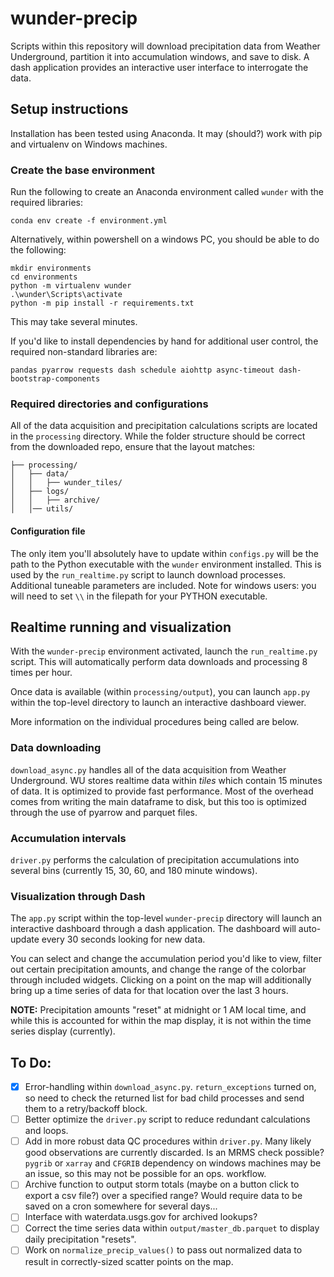 # wunder-precip
Scripts within this repository will download precipitation data from Weather Underground, partition it into accumulation windows, and save to disk. A dash application provides an interactive user interface to interrogate the data. 

## Setup instructions
Installation has been tested using Anaconda. It may (should?) work with pip and virtualenv on Windows machines. 

### Create the base environment
Run the following to create an Anaconda environment called `wunder` with the required libraries:

```
conda env create -f environment.yml
```

Alternatively, within powershell on a windows PC, you should be able to do the following:

```
mkdir environments
cd environments
python -m virtualenv wunder
.\wunder\Scripts\activate
python -m pip install -r requirements.txt
```

This may take several minutes.

If you'd like to install dependencies by hand for additional user control, the required non-standard libraries are:

```
pandas pyarrow requests dash schedule aiohttp async-timeout dash-bootstrap-components
```

### Required directories and configurations
All of the data acquisition and precipitation calculations scripts are located in the `processing` directory. While the folder structure should be correct from the downloaded repo, ensure that the layout matches:

```
├── processing/
│   ├── data/
│   │   ├── wunder_tiles/  
│   ├── logs/
│   │   ├── archive/  
│   │── utils/
```

#### Configuration file
The only item you'll absolutely have to update within `configs.py` will be the path to the Python executable with the `wunder` environment installed. This is used by the `run_realtime.py` script to launch download processes. Additional tuneable parameters are included. Note for windows users: you will need to set `\\` in the filepath for your PYTHON executable. 

## Realtime running and visualization
With the `wunder-precip` environment activated, launch the `run_realtime.py` script. This will automatically perform data downloads and processing 8 times per hour. 

Once data is available (within `processing/output`), you can launch `app.py` within the top-level directory to launch an interactive dashboard viewer. 

More information on the individual procedures being called are below.

### Data downloading
`download_async.py` handles all of the data acquisition from Weather Underground. WU stores realtime data within *tiles* which contain 15 minutes of data. It is optimized to provide fast performance. Most of the overhead comes from writing the main dataframe to disk, but this too is optimized through the use of pyarrow and parquet files.

### Accumulation intervals
`driver.py` performs the calculation of precipitation accumulations into several bins (currently 15, 30, 60, and 180 minute windows). 

### Visualization through Dash
The `app.py` script within the top-level `wunder-precip` directory will launch an interactive dashboard through a dash application. The dashboard will auto-update every 30 seconds looking for new data. 

You can select and change the accumulation period you'd like to view, filter out certain precipitation amounts, and change the range of the colorbar through included widgets. Clicking on a point on the map will additionally bring up a time series of data for that location over the last 3 hours.

**NOTE:** Precipitation amounts "reset" at midnight or 1 AM local time, and while this is accounted for within the map display, it is not within the time series display (currently). 

## To Do:

- [X] Error-handling within `download_async.py`. `return_exceptions` turned on, so need to check the returned list for bad child processes and send them to a retry/backoff block. 
- [ ] Better optimize the `driver.py` script to reduce redundant calculations and loops. 
- [ ] Add in more robust data QC procedures within `driver.py`. Many likely good observations are currently discarded. Is an MRMS check possible? `pygrib` or `xarray` and `CFGRIB` dependency on windows machines may be an issue, so this may not be possible for an ops. workflow. 
- [ ] Archive function to output storm totals (maybe on a button click to export a csv file?) over a specified range? Would require data to be saved on a cron somewhere for several days...
- [ ] Interface with waterdata.usgs.gov for archived lookups? 
- [ ] Correct the time series data within `output/master_db.parquet` to display daily precipitation "resets". 
- [ ] Work on `normalize_precip_values()` to pass out normalized data to result in correctly-sized scatter points on the map.